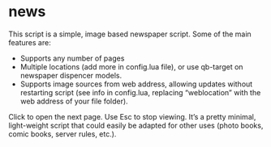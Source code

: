 # news
This script is a simple, image based newspaper script. Some of the main features are:

- Supports any number of pages
- Multiple locations (add more in config.lua file), or use qb-target on newspaper dispencer models.
- Supports image sources from web address, allowing updates without restarting script (see info in config.lua, replacing “weblocation” with the web address of your file folder).

Click to open the next page. Use Esc to stop viewing. It’s a pretty minimal, light-weight script that could easily be adapted for other uses (photo books, comic books, server rules, etc.).
